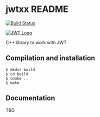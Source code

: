 # jwtxx README

[![Build Status](https://travis-ci.org/madf/jwtxx.svg?branch=master)](https://travis-ci.org/madf/jwtxx)

[![JWT Logo](http://jwt.io/assets/logo.svg)](https://jwt.io/)

C++ library to work with JWT

## Compilation and installation

```
$ mkdir build
$ cd build
$ cmake ..
$ make
```

## Documentation
TBD
